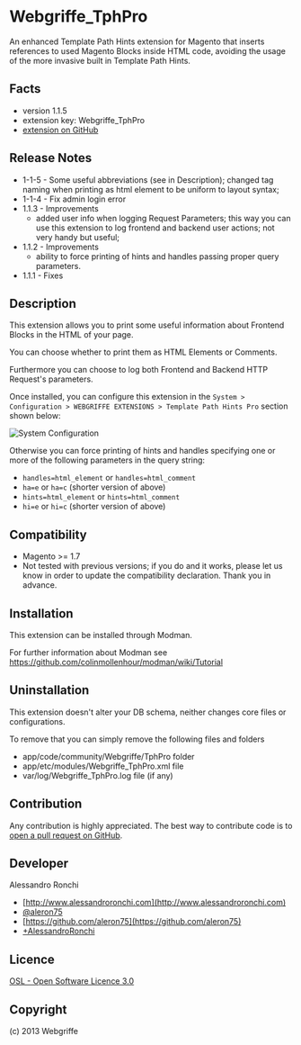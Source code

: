 Webgriffe_TphPro
================
An enhanced Template Path Hints extension for Magento that inserts references to used Magento Blocks inside HTML code, avoiding the usage of the more invasive built in Template Path Hints.

Facts
-----
- version 1.1.5
- extension key: Webgriffe_TphPro
- [extension on GitHub](https://github.com/aleron75/Webgriffe_TphPro)

Release Notes
-------------
- 1-1-5 - Some useful abbreviations (see in Description); changed tag naming when printing as html element to be uniform to layout syntax;
- 1-1-4 - Fix admin login error
- 1.1.3 - Improvements
    * added user info when logging Request Parameters; this way you can use this extension to log frontend and backend user actions; not very handy but useful;
- 1.1.2 - Improvements
    * ability to force printing of hints and handles passing proper query parameters.
- 1.1.1 - Fixes

Description
-----------
This extension allows you to print some useful information about Frontend Blocks in the HTML of your page.

You can choose whether to print them as HTML Elements or Comments.

Furthermore you can choose to log both Frontend and Backend HTTP Request's parameters.

Once installed, you can configure this extension in the `System > Configuration > WEBGRIFFE EXTENSIONS > Template Path Hints Pro` section shown below:

![System Configuration](https://raw.github.com/aleron75/Webgriffe_TphPro/master/doc/Webgriffe-TphPro-SystemConfig.png)

Otherwise you can force printing of hints and handles specifying one or more of the following parameters in the query string:

* ```handles=html_element``` or ```handles=html_comment```
* ```ha=e``` or ```ha=c``` (shorter version of above)
* ```hints=html_element``` or ```hints=html_comment```
* ```hi=e``` or ```hi=c``` (shorter version of above)

Compatibility
-------------
- Magento >= 1.7
- Not tested with previous versions; if you do and it works, please let us know in order to update the compatibility declaration. Thank you in advance.

Installation
------------
This extension can be installed through Modman.

For further information about Modman see https://github.com/colinmollenhour/modman/wiki/Tutorial

Uninstallation
--------------
This extension doesn't alter your DB schema, neither changes core files or configurations.

To remove that you can simply remove the following files and folders

- app/code/community/Webgriffe/TphPro folder
- app/etc/modules/Webgriffe_TphPro.xml file
- var/log/Webgriffe_TphPro.log file (if any)

Contribution
------------
Any contribution is highly appreciated. The best way to contribute code is to [open a pull request on GitHub](https://help.github.com/articles/using-pull-requests).

Developer
---------
Alessandro Ronchi

- [http://www.alessandroronchi.com](http://www.alessandroronchi.com)
- [@aleron75](https://twitter.com/aleron75)
- [https://github.com/aleron75](https://github.com/aleron75)
- [+AlessandroRonchi](https://plus.google.com/+AlessandroRonchi)

Licence
-------
[OSL - Open Software Licence 3.0](http://opensource.org/licenses/osl-3.0.php)

Copyright
---------
(c) 2013 Webgriffe


